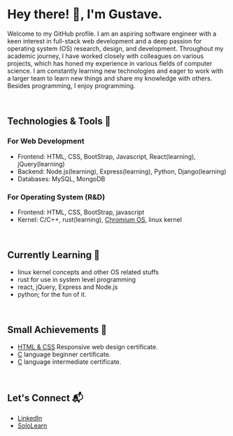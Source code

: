 # Hey there! :wave:, I'm Gustave.

Welcome to my GitHub profile. I am an aspiring software engineer with a keen interest in full-stack web development and a deep passion for operating system (OS) research, design, and development. Throughout my academic journey, I have worked closely with colleagues on various projects, which has honed my experience in various fields of computer science.
 I am constantly learning new technologies and eager to work with a larger team to learn new things and share my knowledge with others. Besides programming, I enjoy programming.
<p>&nbsp;</p>

## Technologies & Tools 🔧

### For Web Development

* Frontend: HTML, CSS, BootStrap,  Javascript, React(learning), jQuery(learning)
* Backend: Node.js(learning), Express(learning), Python, Django(learning)
* Databases: MySQL, MongoDB

### For Operating System (R&D)

* Frontend: HTML, CSS, BootStrap, javascript
* Kernel: C/C++, rust(learning), [Chromium OS](https://www.chromium.org/chromium-os/chromiumos-design-docs/chromium-os-kernel/), linux kernel
<p>&nbsp;</p>

## Currently Learning 🌱

* linux kernel concepts and other OS related stuffs
* rust for use in system level programming
* react, jQuery, Express and Node.js
* python; for the fun of it.
<p>&nbsp;</p>

## Small Achievements 🏅

* [HTML & CSS](https://freecofication/fcc64b80d6c-37f4-4421-8fe2-6f7a523f50d7/responsive-web-design) Responsive web design certificate.
* [C](https://api2.sololearn.com/v2/certificates/CC-MGPHUFNT/image/png) language beginner certificate.
* [C](https://api2.sololearn.com/v2/certificates/CC-ZXL6BO35/image/png) language intermediate certificate.
<p>&nbsp;</p>

## Let's Connect 📬

* [LinkedIn](https://www.linkedin.com/in/gustave-a-ilunga-0666942a9?utm_source=share&utm_campaign=share_via&utm_content=profile&utm_medium=android_app)
* [SoloLearn](https://www.sololearn.com/profile/26121502/?ref=app)


